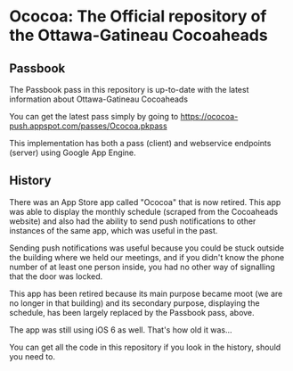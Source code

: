 Ococoa: The Official repository of the Ottawa-Gatineau Cocoaheads
=================================================================

Passbook
--------

The Passbook pass in this repository is up-to-date with the latest information about Ottawa-Gatineau Cocoaheads

You can get the latest pass simply by going to https://ococoa-push.appspot.com/passes/Ococoa.pkpass

This implementation has both a pass (client) and webservice endpoints (server) using Google App Engine.

History
-------

There was an App Store app called "Ococoa" that is now retired. This app was able to display the monthly schedule (scraped from the Cocoaheads website) and also had the ability to send push notifications to other instances of the same app, which was useful in the past.

Sending push notifications was useful because you could be stuck outside the building where we held our meetings, and if you didn't know the phone number of at least one person inside, you had no other way of signalling that the door was locked.

This app has been retired because its main purpose became moot (we are no longer in that building) and its secondary purpose, displaying the schedule, has been largely replaced by the Passbook pass, above.

The app was still using iOS 6 as well. That's how old it was...

You can get all the code in this repository if you look in the history, should you need to.
